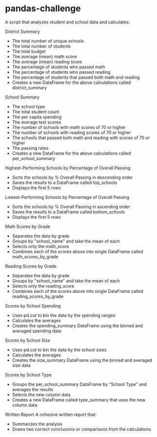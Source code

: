 # pandas-challenge

A script that analyzes student and school data and calculates:

District Summary
- The total number of unique schools
- The total number of students
- The total budget
- The average (mean) math score
- The average (mean) reading score
- The percentage of students who passed math
- The percentage of students who passed reading
- The percentage of students that passed both math and reading
- Creates a new DataFrame for the above calculations called district_summary


School Summary
- The school type
- The total student count
- The per capita spending
- The average test scores
- The number of schools with math scores of 70 or higher
- The number of schools with reading scores of 70 or higher
- The schools that passed both math and reading with scores of 70 or higher
- The passing rates
- Creates a new DataFrame for the above calculations called per_school_summary


Highest-Performing Schools by Percentage of Overall Passing
- Sorts the schools by % Overall Passing in descending order
- Saves the results to a DataFrame called top_schools
- Displays the first 5 rows


Lowest-Performing Schools by Percentage of Overall Passing
- Sorts the schools by % Overall Passing in ascending order
- Saves the results to a DataFrame called bottom_schools
- Displays the first 5 rows


Math Scores by Grade
- Separates the data by grade
- Groups by "school_name" and take the mean of each
- Selects only the math_score
- Combines each of the scores above into single DataFrame called math_scores_by_grade


Reading Scores by Grade
- Separates the data by grade
- Groups by "school_name" and take the mean of each
- Selects only the reading_score
- Combines each of the scores above into single DataFrame called reading_scores_by_grade


Scores by School Spending
- Uses pd.cut to bin the data by the spending ranges
- Calculates the averages
- Creates the spending_summary DataFrame using the binned and averaged spending data


Scores by School Size
- Uses pd.cut to bin the data by the school sizes
- Calculates the averages
- Creates the size_summary DataFrame using the binned and averaged size data


Scores by School Type
- Groups the per_school_summary DataFrame by "School Type" and averages the results
- Selects the new column data
- Creates a new DataFrame called type_summary that uses the new column data


Written Report
A cohesive written report that:
- Summarizes the analysis
- Draws two correct conclusions or comparisons from the calculations
